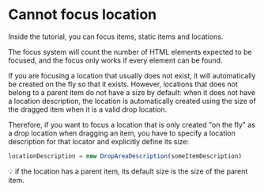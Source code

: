 # Cannot focus location

Inside the tutorial, you can focus items, static items and locations.

The focus system will count the number of HTML elements expected to be focused, and the focus only works if every element can be found.

If you are focusing a location that usually does not exist, it will automatically be created on the fly so that it exists. However, locations that does not belong to a parent item do not have a size by default: when it does not have a location description, the location is automatically created using the size of the dragged item when it is a valid drop location.

Therefore, if you want to focus a location that is only created "on the fly" as a drop location when dragging an item, you have to specify a location description for that locator and explicitly define its size:

```typescript jsx
locationDescription = new DropAreaDescription(someItemDescription)
```

:bulb: if the location has a parent item, its default size is the size of the parent item.
